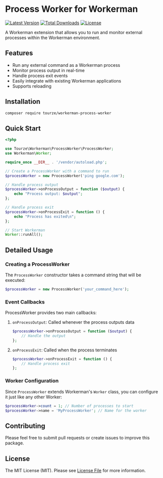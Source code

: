 # Process Worker for Workerman

[![Latest Version](https://img.shields.io/packagist/v/tourze/workerman-process-worker.svg?style=flat-square)](https://packagist.org/packages/tourze/workerman-process-worker)
[![Total Downloads](https://img.shields.io/packagist/dt/tourze/workerman-process-worker.svg?style=flat-square)](https://packagist.org/packages/tourze/workerman-process-worker)
[![License](https://img.shields.io/github/license/tourze/workerman-process-worker.svg?style=flat-square)](https://github.com/tourze/workerman-process-worker/blob/master/LICENSE)

A Workerman extension that allows you to run and monitor external processes within the Workerman environment.

## Features

- Run any external command as a Workerman process
- Monitor process output in real-time
- Handle process exit events
- Easily integrate with existing Workerman applications
- Supports reloading

## Installation

```bash
composer require tourze/workerman-process-worker
```

## Quick Start

```php
<?php

use Tourze\Workerman\ProcessWorker\ProcessWorker;
use Workerman\Worker;

require_once __DIR__ . '/vendor/autoload.php';

// Create a ProcessWorker with a command to run
$processWorker = new ProcessWorker('ping google.com');

// Handle process output
$processWorker->onProcessOutput = function ($output) {
    echo "Process output: $output";
};

// Handle process exit
$processWorker->onProcessExit = function () {
    echo "Process has exited\n";
};

// Start Workerman
Worker::runAll();
```

## Detailed Usage

### Creating a ProcessWorker

The `ProcessWorker` constructor takes a command string that will be executed:

```php
$processWorker = new ProcessWorker('your_command_here');
```

### Event Callbacks

ProcessWorker provides two main callbacks:

1. `onProcessOutput`: Called whenever the process outputs data

   ```php
   $processWorker->onProcessOutput = function ($output) {
       // Handle the output
   };
   ```

2. `onProcessExit`: Called when the process terminates

   ```php
   $processWorker->onProcessExit = function () {
       // Handle process exit
   };
   ```

### Worker Configuration

Since `ProcessWorker` extends Workerman's `Worker` class, you can configure it just like any other Worker:

```php
$processWorker->count = 1; // Number of processes to start
$processWorker->name = 'MyProcessWorker'; // Name for the worker
```

## Contributing

Please feel free to submit pull requests or create issues to improve this package.

## License

The MIT License (MIT). Please see [License File](LICENSE) for more information.
